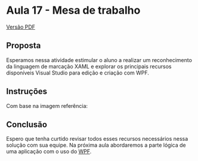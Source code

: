
# Aula 17 - Mesa de trabalho

[Versão PDF]()

## Proposta 

Esperamos nessa atividade estimular o aluno a realizar um reconhecimento da linguagem de marcação XAML e explorar os principais recursos disponíveis Visual Studio para edição e criação com WPF.

## Instruções

Com base na imagem referência:


## Conclusão

Espero que tenha curtido revisar todos esses recursos necessários nessa solução com sua equipe. Na próxima aula abordaremos a parte lógica de uma aplicação com o uso do [WPF](https://docs.microsoft.com/pt-br/dotnet/desktop/wpf/overview/?view=netdesktop-6.0). 

